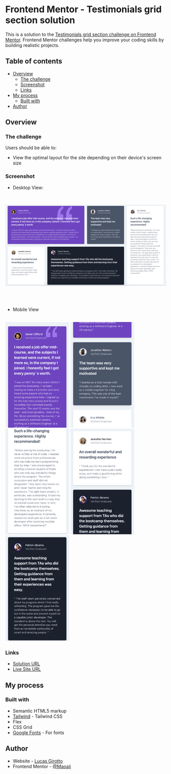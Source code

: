 # Frontend Mentor - Testimonials grid section solution

This is a solution to the [Testimonials grid section challenge on Frontend Mentor](https://www.frontendmentor.io/challenges/testimonials-grid-section-Nnw6J7Un7). Frontend Mentor challenges help you improve your coding skills by building realistic projects. 

## Table of contents

- [Overview](#overview)
  - [The challenge](#the-challenge)
  - [Screenshot](#screenshot)
  - [Links](#links)
- [My process](#my-process)
  - [Built with](#built-with)
- [Author](#author)

## Overview

### The challenge

Users should be able to:

- View the optimal layout for the site depending on their device's screen size

### Screenshot

- Desktop View:

<br>

![](./images/Desktop_view.png)

<br>
<br>

- Mobile View

<br>

<img src="./images/Mobile_view1.png" alt="mobile-view-1" style="width: 200px;">
<img src="./images/Mobile_view2.png" alt="mobile-view-2" style="width: 200px;">
<img src="./images/Mobile_view3.png" alt="mobile-view-3" style="width: 200px;">
<img src="./images/Mobile_view4.png" alt="mobile-view-4" style="width: 200px;">
<img src="./images/Mobile_view5.png" alt="mobile-view-5" style="width: 200px;">


### Links

- [Solution URL](https://github.com/Maoaii/Testimonials-Frontend-Mentor)
- [Live Site URL](https://maoaii.github.io/Testimonials-Frontend-Mentor/)

## My process

### Built with

- Semantic HTML5 markup
- [Tailwind](https://tailwindcss.com/) - Tailwind CSS
- Flex
- CSS Grid
- [Google Fonts](https://fonts.google.com/) - For fonts

## Author

- Website - [Lucas Girotto](https://maoaii.github.io/Resume_Website/)
- Frontend Mentor - [@Maoaii](https://www.frontendmentor.io/profile/Maoaii)
